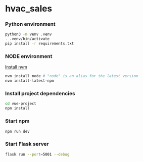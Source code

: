 # hvac_sales

### Python environment
```bash
python3 -m venv .venv
. .venv/bin/activate
pip install -r requirements.txt
```
### NODE environment 
[Install nvm](https://github.com/nvm-sh/nvm)
```bash
nvm install node # "node" is an alias for the latest version
nvm install-latest-npm
```
### Install project dependencies
```bash
cd vue-project
npm install
```
### Start npm  
```bash
npm run dev
```
### Start Flask server 
```bash
flask run --port=5001 --debug
```